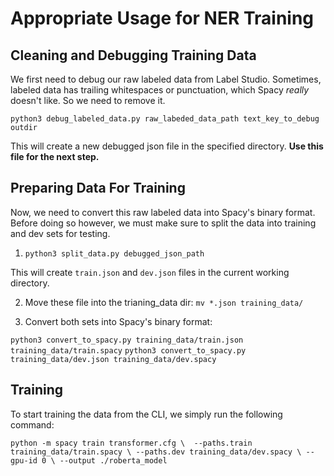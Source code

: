 # Appropriate Usage for NER Training

## Cleaning and Debugging Training Data

We first need to debug our raw labeled data from Label Studio. Sometimes, labeled data has trailing whitespaces or punctuation, which Spacy _really_ doesn't like. So we need to remove it.

`python3 debug_labeled_data.py raw_labeded_data_path text_key_to_debug outdir`

This will create a new debugged json file in the specified directory. **Use this file for the next step.**

## Preparing Data For Training

Now, we need to convert this raw labeled data into Spacy's binary format. Before doing so however, we must make sure to split the data into training and dev sets for testing.

1. `python3 split_data.py debugged_json_path`

This will create `train.json` and `dev.json` files in the current working directory.

2. Move these file into the trianing_data dir:  `mv *.json training_data/`

3. Convert both sets into Spacy's binary format:

`python3 convert_to_spacy.py training_data/train.json training_data/train.spacy`
`python3 convert_to_spacy.py training_data/dev.json training_data/dev.spacy`

## Training

To start training the data from the CLI, we simply run the following command:

`
python -m spacy train transformer.cfg \ 
--paths.train training_data/train.spacy \
--paths.dev training_data/dev.spacy \
--gpu-id 0 \
--output ./roberta_model 
`
